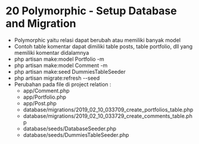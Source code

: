 # 20 Polymorphic - Setup Database and Migration

- Polymorphic yaitu relasi dapat berubah atau memiliki banyak model
- Contoh table komentar dapat dimiliki table posts, table portfolio, dll yang memiliki komentar didalamnya
- php artisan make:model Portfolio -m
- php artisan make:model Comment -m
- php artisan make:seed DummiesTableSeeder
- php artisan migrate:refresh --seed
- Perubahan pada file di project relation :
    - app/Comment.php
    - app/Portfolio.php
    - app/Post.php
    - database/migrations/2019_02_10_033709_create_portfolios_table.php
    - database/migrations/2019_02_10_033729_create_comments_table.php
    - database/seeds/DatabaseSeeder.php
    - database/seeds/DummiesTableSeeder.php
